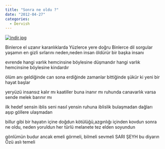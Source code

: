```yaml
---
title: "Sonra ne oldu ?"
date: "2012-04-27"
categories: 
  - Dervish
---
```


[![indir.jpg](/uploads/2012/04/indir.jpg)](/uploads/2012/04/indir.jpg "indir.jpg")

Binlerce el uzanır karanlıklarda Yüzlerce yere doğru Binlerce dil sorgular yaşamın en gizli sırlarını neden,neden insan öldürür bir başka insanı

evrende hangi varlık hemcinsine böylesine düşmandır hangi varlık hemcinsine böylesine kindardır

ölüm anı geldiğinde can sona erdiğinde zamanlar bittiğinde şükür ki yeni bir hayat başlar

yeryüzü insansız kalır mı kaatiller buna inanır mı ruhunda canavarlık varsa sende melek barınır mı

ilk hedef sensin iblis seni nasıl yensin ruhuna iblislik bulaşmadan dağları aşıp göllere ulaşmadan

billur gibi bir hayatın içine doğdun kötülüğü,azgınlığı içinden kovdun sonra ne oldu, neden yoruldun her türlü melanete tez elden soyundun

gönlümün budur ancak emeli görmeli, bilmeli sevmeli SARI ŞEYH bu diyarın Özü aslı temeli
